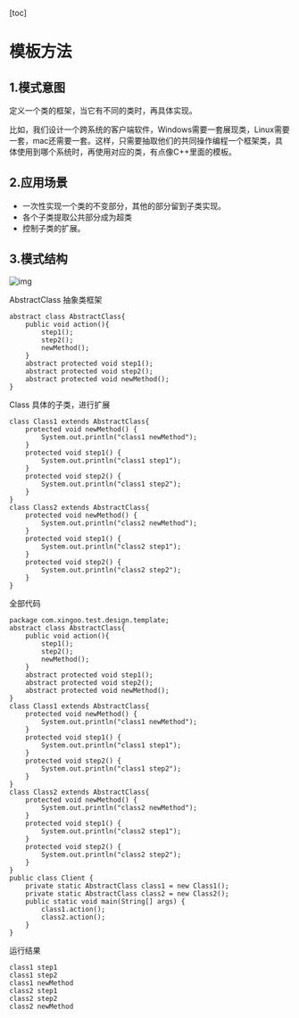 [toc]



# 模板方法

## 1.模式意图

定义一个类的框架，当它有不同的类时，再具体实现。

比如，我们设计一个跨系统的客户端软件，Windows需要一套展现类，Linux需要一套，mac还需要一套。这样，只需要抽取他们的共同操作编程一个框架类，具体使用到哪个系统时，再使用对应的类，有点像C++里面的模板。

## 2.应用场景

- 一次性实现一个类的不变部分，其他的部分留到子类实现。
- 各个子类提取公共部分成为超类
- 控制子类的扩展。

## 3.模式结构

![img](https://homan-blog.oss-cn-beijing.aliyuncs.com/study-demo/project-design/20210420235513.jpeg)

AbstractClass 抽象类框架

```
abstract class AbstractClass{
    public void action(){
        step1();
        step2();
        newMethod();
    }
    abstract protected void step1();
    abstract protected void step2();
    abstract protected void newMethod();
}
```

Class 具体的子类，进行扩展

```
class Class1 extends AbstractClass{
    protected void newMethod() {
        System.out.println("class1 newMethod");
    }
    protected void step1() {
        System.out.println("class1 step1");
    }
    protected void step2() {
        System.out.println("class1 step2");
    }
}
class Class2 extends AbstractClass{
    protected void newMethod() {
        System.out.println("class2 newMethod");
    }
    protected void step1() {
        System.out.println("class2 step1");
    }
    protected void step2() {
        System.out.println("class2 step2");
    }
}
```

全部代码

```
package com.xingoo.test.design.template;
abstract class AbstractClass{
    public void action(){
        step1();
        step2();
        newMethod();
    }
    abstract protected void step1();
    abstract protected void step2();
    abstract protected void newMethod();
}
class Class1 extends AbstractClass{
    protected void newMethod() {
        System.out.println("class1 newMethod");
    }
    protected void step1() {
        System.out.println("class1 step1");
    }
    protected void step2() {
        System.out.println("class1 step2");
    }
}
class Class2 extends AbstractClass{
    protected void newMethod() {
        System.out.println("class2 newMethod");
    }
    protected void step1() {
        System.out.println("class2 step1");
    }
    protected void step2() {
        System.out.println("class2 step2");
    }
}
public class Client {
    private static AbstractClass class1 = new Class1();
    private static AbstractClass class2 = new Class2();
    public static void main(String[] args) {
        class1.action();
        class2.action();
    }
}
```

运行结果

```
class1 step1
class1 step2
class1 newMethod
class2 step1
class2 step2
class2 newMethod
```



